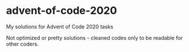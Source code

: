 # advent-of-code-2020
My solutions for Advent of Code 2020 tasks

Not optimized or pretty solutions - cleaned codes only to be readable for other coders.
